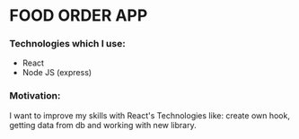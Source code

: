 <h1>FOOD ORDER APP</h1>
<h3>Technologies which I use:</h3>
<ul>
  <li>React</li>
  <li> Node JS (express) </li>
</ul>
<h3>Motivation:</h3>
<p>I want to improve my skills with React's Technologies like: create own hook, getting data from db and working with new library.</p>
